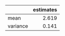 |          |   estimates |
|:---------|------------:|
| mean     |       2.619 |
| variance |       0.141 |